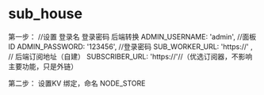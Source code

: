 # sub_house

第一步：
//设置 登录名 登录密码 后端转换
    ADMIN_USERNAME: 'admin',           //面板ID
    ADMIN_PASSWORD: '123456',         //登录密码
    SUB_WORKER_URL: 'https://' , // 后端订阅地址（自建）
    SUBSCRIBER_URL: 'https://'//（优选订阅器，不影响主要功能，只是外链）


第二步：
设置KV 绑定，命名 NODE_STORE 
